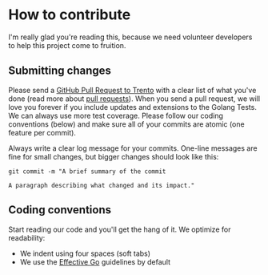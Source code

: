 # How to contribute

I'm really glad you're reading this, because we need volunteer developers to help this project come to fruition.

## Submitting changes

Please send a [GitHub Pull Request to Trento](https://github.com/trento-project/trento/pull/new/main) with a clear list of what you've done (read more about [pull requests](http://help.github.com/pull-requests/)). When you send a pull request, we will love you forever if you include updates and extensions to the Golang Tests. We can always use more test coverage. Please follow our coding conventions (below) and make sure all of your commits are atomic (one feature per commit).

Always write a clear log message for your commits. One-line messages are fine for small changes, but bigger changes should look like this:

```
git commit -m "A brief summary of the commit
     
A paragraph describing what changed and its impact."
```

## Coding conventions

Start reading our code and you'll get the hang of it. We optimize for readability:

  * We indent using four spaces (soft tabs)
  * We use the [Effective Go](https://golang.org/doc/effective_go) guidelines by default
